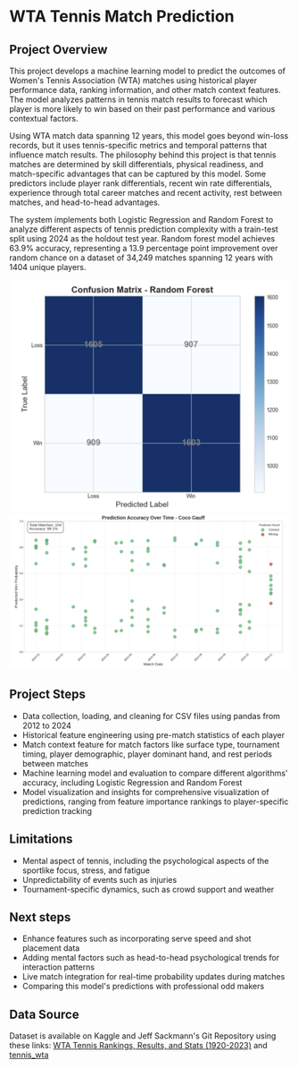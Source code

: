 # WTA Tennis Match Prediction

## Project Overview

This project develops a machine learning model to predict the outcomes of Women's Tennis Association (WTA) matches using historical player performance data, ranking information, and other match context features. The model analyzes patterns in tennis match results to forecast which player is more likely to win based on their past performance and various contextual factors. 

Using WTA match data spanning 12 years, this model goes beyond win-loss records, but it uses tennis-specific metrics and temporal patterns that influence match results. The philosophy behind this project is that tennis matches are determined by skill differentials, physical readiness, and match-specific advantages that can be captured by this model. Some predictors include player rank differentials, recent win rate differentials, experience through total career matches and recent activity, rest between matches, and head-to-head advantages. 

The system implements both Logistic Regression and Random Forest to analyze different aspects of tennis prediction complexity with a train-test split using 2024 as the holdout test year. Random forest model achieves 63.9% accuracy, representing a 13.9 percentage point improvement over random chance on a dataset of 34,249 matches spanning 12 years with 1404 unique players.

![WTA Model Analysis](confusion_matrix.png)
![Model Visualization](player_visualization.png)


## Project Steps

* Data collection, loading, and cleaning for CSV files using pandas from 2012 to 2024
* Historical feature engineering using pre-match statistics of each player
* Match context feature for match factors like surface type, tournament timing, player demographic, player dominant hand, and rest periods between matches
* Machine learning model and evaluation to compare different algorithms' accuracy, including Logistic Regression and Random Forest
* Model visualization and insights for comprehensive visualization of predictions, ranging from feature importance rankings to player-specific prediction tracking

## Limitations

* Mental aspect of tennis, including the psychological aspects of the sportlike focus, stress, and fatigue
* Unpredictability of events such as injuries
* Tournament-specific dynamics, such as crowd support and weather

## Next steps

* Enhance features such as incorporating serve speed and shot placement data
* Adding mental factors such as head-to-head psychological trends for interaction patterns
* Live match integration for real-time probability updates during matches
* Comparing this model's predictions with professional odd makers

## Data Source

Dataset is available on Kaggle and Jeff Sackmann's Git Repository using these links: [WTA Tennis Rankings, Results, and Stats (1920-2023)](https://www.kaggle.com/datasets/warcoder/wta-tennis-rankings-results-and-stats2019-2023/data) and [tennis_wta](https://github.com/JeffSackmann/tennis_wta)
